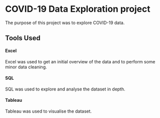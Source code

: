 # COVID-19 Data Exploration project

The purpose of this project was to explore COVID-19 data.

## Tools Used

#### Excel
Excel was used to get an initial overview of the data and to perform some minor data cleaning.

#### SQL
SQL was used to explore and analyse the dataset in depth.

#### Tableau
Tableau was used to visualise the dataset.
